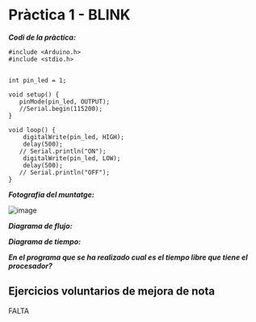 # Pràctica 1 - BLINK



***Codi de la pràctica:***


```
#include <Arduino.h>
#include <stdio.h>


int pin_led = 1;

void setup() {
   pinMode(pin_led, OUTPUT);
   //Serial.begin(115200);
}

void loop() {
    digitalWrite(pin_led, HIGH);
    delay(500);
   // Serial.println("ON");
    digitalWrite(pin_led, LOW);
    delay(500);
   // Serial.println("OFF");
}
```




***Fotografia del muntatge:***

![image](https://user-images.githubusercontent.com/125595278/228271323-8b68768b-2fe1-4682-969f-68d08eb3e5ee.png)





***Diagrama de flujo:***






***Diagrama de tiempo:***








***En el programa que se ha realizado cual es el tiempo libre que tiene el procesador?***







## Ejercicios voluntarios de mejora de nota

FALTA

